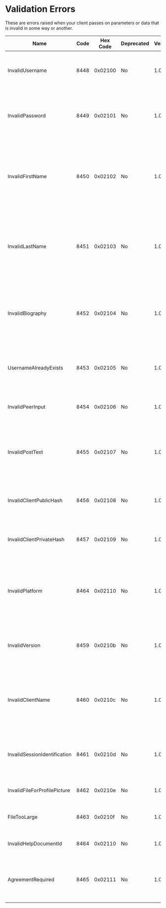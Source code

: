 # Validation Errors

These are errors raised when your client passes on parameters or data
that is invalid in some way or another.

| Name                         | Code | Hex Code | Deprecated | Versions | Description                                                                                                 |
|------------------------------|------|----------|------------|----------|-------------------------------------------------------------------------------------------------------------|
| InvalidUsername              | 8448 | 0x02100  | No         | 1.0      | The given username is invalid and does not meet the specification                                           |
| InvalidPassword              | 8449 | 0x02101  | No         | 1.0      | The given password is invalid & unsecured and does not meed the specification                               |
| InvalidFirstName             | 8450 | 0x02102  | No         | 1.0      | The First Name provided contains invalid characters and or is too long, see the message for further details |
| InvalidLastName              | 8451 | 0x02103  | No         | 1.0      | The Last Name provided contains invalid characters and or is too long, see the message for further details  |
| InvalidBiography             | 8452 | 0x02104  | No         | 1.0      | The Biography is too long or contains invalid characters, see the message for further details               |
| UsernameAlreadyExists        | 8453 | 0x02105  | No         | 1.0      | The username is already registered in the network and cannot be used                                        |
| InvalidPeerInput             | 8454 | 0x02106  | No         | 1.0      | The client provided an invalid peer identification as input                                                 |
| InvalidPostText              | 8455 | 0x02107  | No         | 1.0      | The post contains invalid characters or is too long, see the message for further details                    |
| InvalidClientPublicHash      | 8456 | 0x02108  | No         | 1.0      | The client's public hash is invalid and cannot be identified as a sha256                                    |
| InvalidClientPrivateHash     | 8457 | 0x02109  | No         | 1.0      | The client's private hash is invalid and cannot be identified as a sha256                                   |
| InvalidPlatform              | 8464 | 0x02110  | No         | 1.0      | The platform name contains invalid characters or is too long, see the message for further details           |
| InvalidVersion               | 8459 | 0x0210b  | No         | 1.0      | The version is invalid or is too long, see the message for further details                                  |
| InvalidClientName            | 8460 | 0x0210c  | No         | 1.0      | The client name contains invalid characters or is too long, see the message for further details             |
| InvalidSessionIdentification | 8461 | 0x0210d  | No         | 1.0      | The session identification object is invalid, see the message for further details                           |
| InvalidFileForProfilePicture | 8462 | 0x0210e  | No         | 1.0      | The given file is invalid for a profile picture                                                             |
| FileTooLarge                 | 8463 | 0x0210f  | No         | 1.0      | The given file is too large to be processed                                                                 |
| InvalidHelpDocumentId        | 8464 | 0x02110  | No         | 1.0      | The given Help Document ID is invalid                                                                       |
| AgreementRequired            | 8465 | 0x02111  | No         | 1.0      | The client/user must agree to the condition to invoke the method                                            |